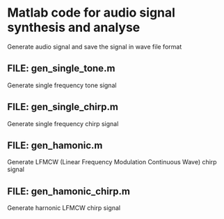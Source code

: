# Matlab code for audio signal synthesis and analyse

Generate audio signal and save the signal in wave file format

## FILE: gen_single_tone.m

Generate single frequency tone signal

## FILE: gen_single_chirp.m	

Generate single frequency chirp signal

## FILE: gen_hamonic.m	

Generate LFMCW  (Linear Frequency Modulation Continuous Wave) chirp signal

## FILE: gen_hamonic_chirp.m

Generate harnonic LFMCW chirp signal
